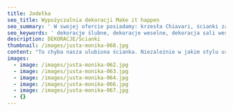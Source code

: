 ```yaml
---
title: Jodełka
seo_title: Wypożyczalnia dekoracji Make it happen
seo_summary: ' W swojej ofercie posiadamy: krzesła Chiavari, ścianki za młodą parę, podtalerze i wiele innych weselnych dekoracji. '
seo_keywords: ' dekoracje ślubne, dekoracje weselne, dekoracja sali weselnej, ozdoby ślubne, dekoracje sal weselnych, wystrój sali weselnej, ścianka weselna, ścianka za młodymi, wypożyczalnia dekoracji, wypożyczalnia dekoracji Wrocław, chiavari'
description: DEKORACJE/Ścianki
thumbnail: /images/justa-monika-068.jpg
content: "To chyba nasza ulubiona ścianka. Niezależnie w jakim stylu urządzasz przyjęcie, ,,jodełka” dopasuje się do każdej aranżacji. Wystarczy odpowiednio dobrać dodatki.\n\n•\tmateriał: konstrukcja wykonana z drewna\n\n•\twymiary: 200cm wys. x 240cm szer. \n\n•\telementy aranżacji: tablica z napisem, czarny świecznik, 2 walizki; aranżacja nie zawiera kompozycji kwiatowej i świec \n\n•\tstyl: rustykalny, klasyczny\n\n•\tcena wypożyczenia: 700 zł\n\n•\ttransport na terenie Wrocławia - gratis, poza terenem Wrocławia wyceniany jest indywidualnie\n\n•\tnie ma możliwości odbioru osobistego\n\n•\tsprawdź dostępność w kalendarzu i dokonaj wstępnej rezerwacji\n\n•\twięcej informacji znajdziesz w zakładce [JAK DZIAŁAMY](/form)"
images:
  - image: /images/justa-monika-062.jpg
  - image: /images/justa-monika-063.jpg
  - image: /images/justa-monika-064.jpg
  - image: /images/justa-monika-066.jpg
  - image: /images/justa-monika-067.jpg
  - {}
---
```


